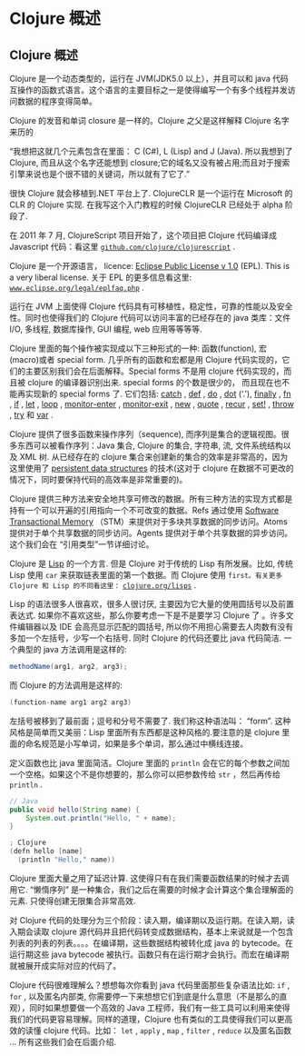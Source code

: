 # Clojure 概述

## Clojure 概述

Clojure 是一个动态类型的，运行在 JVM(JDK5.0 以上），并且可以和 java 代码互操作的函数式语言。这个语言的主要目标之一是使得编写一个有多个线程并发访问数据的程序变得简单。

Clojure 的发音和单词 closure 是一样的。Clojure 之父是这样解释 Clojure 名字来历的

“我想把这就几个元素包含在里面： C (C#), L (Lisp) and J (Java). 所以我想到了 Clojure, 而且从这个名字还能想到 closure;它的域名又没有被占用;而且对于搜索引擎来说也是个很不错的关键词，所以就有了它了.”

很快 Clojure 就会移植到.NET 平台上了. ClojureCLR 是一个运行在 Microsoft 的 CLR 的 Clojure 实现. 在我写这个入门教程的时候 ClojureCLR 已经处于 alpha 阶段了.

在 2011 年 7 月, ClojureScript 项目开始了，这个项目把 Clojure 代码编译成 Javascript 代码：看这里 [`github.com/clojure/clojurescript`](https://github.com/clojure/clojurescript) .

Clojure 是一个开源语言， licence: [Eclipse Public License v 1.0](http://www.eclipse.org/legal/epl-v10.html) (EPL). This is a very liberal license. 关于 EPL 的更多信息看这里: [`www.eclipse.org/legal/eplfaq.php`](http://www.eclipse.org/legal/eplfaq.php) .

运行在 JVM 上面使得 Clojure 代码具有可移植性，稳定性，可靠的性能以及安全性。同时也使得我们的 Clojure 代码可以访问丰富的已经存在的 java 类库：文件 I/O, 多线程, 数据库操作, GUI 编程, web 应用等等等等.

Clojure 里面的每个操作被实现成以下三种形式的一种: 函数(function), 宏(macro)或者 special form. 几乎所有的函数和宏都是用 Clojure 代码实现的，它们的主要区别我们会在后面解释。Special forms 不是用 clojure 代码实现的，而且被 clojure 的编译器识别出来. special forms 的个数是很少的， 而且现在也不能再实现新的 special forms 了. 它们包括: [catch](http://clojure.org/special_forms#try) , [def](http://clojure.org/special_forms#toc1) , [do](http://clojure.org/special_forms#toc3) , [dot](http://clojure.org/java_interop#dot) (‘.’), [finally](http://clojure.org/special_forms#try) , [fn](http://clojure.org/special_forms#toc7) , [if](http://clojure.org/special_forms#toc2) , [let](http://clojure.org/special_forms#toc4) , [loop](http://clojure.org/special_forms#toc9) , [monitor-enter](http://clojure.org/special_forms#toc13) , [monitor-exit](http://clojure.org/special_forms#toc14) , [new](http://clojure.org/java_interop#new) , [quote](http://clojure.org/special_forms#toc5) , [recur](http://clojure.org/special_forms#toc10) , [set!](http://clojure.org/java_interop#set) , [throw](http://clojure.org/special_forms#try) , [try](http://clojure.org/special_forms#try) 和 [var](http://clojure.org/special_forms#toc6) .

Clojure 提供了很多函数来操作序列（sequence), 而序列是集合的逻辑视图。很多东西可以被看作序列：Java 集合, Clojure 的集合, 字符串, 流, 文件系统结构以及 XML 树. 从已经存在的 clojure 集合来创建新的集合的效率是非常高的，因为这里使用了 [persistent data structures](http://en.wikipedia.org/wiki/Persistent_data_structure) 的技术(这对于 clojure 在数据不可更改的情况下，同时要保持代码的高效率是非常重要的)。

Clojure 提供三种方法来安全地共享可修改的数据。所有三种方法的实现方式都是持有一个可以开遍的引用指向一个不可改变的数据。Refs 通过使用 [Software Transactional Memory](http://en.wikipedia.org/wiki/Software_transactional_memory) （STM）来提供对于多块共享数据的同步访问。Atoms 提供对于单个共享数据的同步访问。Agents 提供对于单个共享数据的异步访问。这个我们会在 “引用类型”一节详细讨论。

Clojure 是 [Lisp](http://en.wikipedia.org/wiki/Lisp_(programming_language)) 的一个方言. 但是 Clojure 对于传统的 Lisp 有所发展。比如, 传统 Lisp 使用 `car` 来获取链表里面的第一个数据。而 Clojure 使用 `first。有关更多 Clojure 和 Lisp 的不同看这里：` [`clojure.org/lisps`](http://clojure.org/lisps) .

Lisp 的语法很多人很喜欢，很多人很讨厌, 主要因为它大量的使用圆括号以及前置表达式. 如果你不喜欢这些，那么你要考虑一下是不是要学习 Clojure 了 。许多文件编辑器以及 IDE 会高亮显示匹配的圆括号, 所以你不用担心需要去人肉数有没有多加一个左括号，少写一个右括号. 同时 Clojure 的代码还要比 java 代码简洁. 一个典型的 java 方法调用是这样的:

```java
methodName(arg1, arg2, arg3); 
```

而 Clojure 的方法调用是这样的:

```java
(function-name arg1 arg2 arg3) 
```

左括号被移到了最前面；逗号和分号不需要了. 我们称这种语法叫： “form”. 这种风格是简单而又美丽：Lisp 里面所有东西都是这种风格的.要注意的是 clojure 里面的命名规范是小写单词，如果是多个单词，那么通过中横线连接。

定义函数也比 java 里面简洁。Clojure 里面的 `println` 会在它的每个参数之间加一个空格。如果这个不是你想要的，那么你可以把参数传给 `str` ，然后再传给 `println` .

```java
// Java
public void hello(String name) {
    System.out.println("Hello, " + name);
} 
```

```java
; Clojure
(defn hello [name]
  (println "Hello," name)) 
```

Clojure 里面大量之用了延迟计算. 这使得只有在我们需要函数结果的时候才去调用它. “懒惰序列” 是一种集合，我们之后在需要的时候才会计算这个集合理解面的元素. 只使得创建无限集合非常高效.

对 Clojure 代码的处理分为三个阶段：读入期，编译期以及运行期。在读入期，读入期会读取 clojure 源代码并且把代码转变成数据结构，基本上来说就是一个包含列表的列表的列表。。。。在编译期，这些数据结构被转化成 java 的 bytecode。在运行期这些 java bytecode 被执行。函数只有在运行期才会执行。而宏在编译期就被展开成实际对应的代码了。

Clojure 代码很难理解么？想想每次你看到 java 代码里面那些复杂语法比如: `if` , `for` , 以及匿名内部类, 你需要停一下来想想它们到底是什么意思（不是那么的直观），同时如果想要做一个高效的 Java 工程师，我们有一些工具可以利用来使得我们的代码更容易理解。同样的道理，Clojure 也有类似的工具使得我们可以更高效的读懂 clojure 代码。比如： `let` , `apply` , `map` , `filter` , `reduce` 以及匿名函数 … 所有这些我们会在后面介绍.